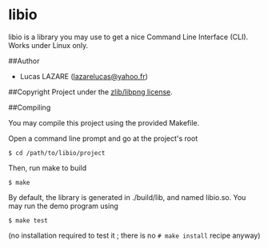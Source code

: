 # libio
libio is a library you may use to get a nice Command Line Interface (CLI). Works under Linux only.

##Author
+ Lucas LAZARE (lazarelucas@yahoo.fr)

##Copyright
Project under the [zlib/libpng license](LICENSE).

##Compiling

You may compile this project using the provided Makefile.

Open a command line prompt and go at the project's root

``$ cd /path/to/libio/project``

Then, run make to build

``$ make``

By default, the library is generated in ./build/lib, and named libio.so.
You may run the demo program using

``$ make test``

(no installation required to test it ; there is no ``# make install`` recipe anyway)
